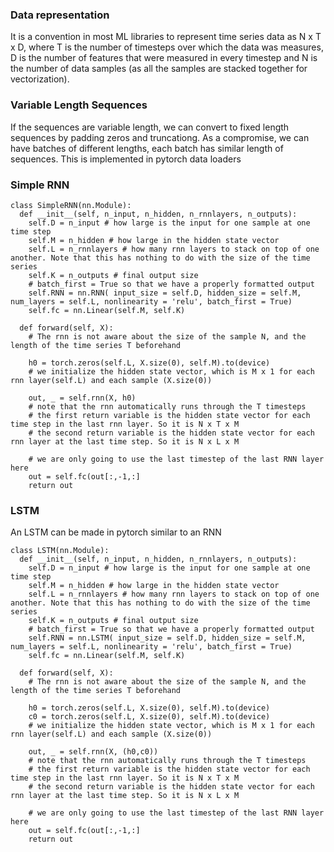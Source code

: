 ### Data representation
It is a convention in most ML libraries to represent time series data as N x T x D,
where T is the number of timesteps over which the data was measures, D is the number
of features that were measured in every timestep and N is the number of data samples (as 
all the samples are stacked together for vectorization). 
### Variable Length Sequences
If the sequences are variable length, we can convert to fixed length sequences by padding zeros and truncationg. As a compromise, we can have batches of different lengths, each batch has similar length of sequences. This is implemented in pytorch data loaders

### Simple RNN
```
class SimpleRNN(nn.Module):
  def __init__(self, n_input, n_hidden, n_rnnlayers, n_outputs):
    self.D = n_input # how large is the input for one sample at one time step
    self.M = n_hidden # how large in the hidden state vector
    self.L = n_rnnlayers # how many rnn layers to stack on top of one another. Note that this has nothing to do with the size of the time series
    self.K = n_outputs # final output size
    # batch_first = True so that we have a properly formatted output
    self.RNN = nn.RNN( input_size = self.D, hidden_size = self.M, num_layers = self.L, nonlinearity = 'relu', batch_first = True)
    self.fc = nn.Linear(self.M, self.K)
    
  def forward(self, X):
    # The rnn is not aware about the size of the sample N, and the length of the time series T beforehand
    
    h0 = torch.zeros(self.L, X.size(0), self.M).to(device) 
    # we initialize the hidden state vector, which is M x 1 for each rnn layer(self.L) and each sample (X.size(0))
    
    out, _ = self.rnn(X, h0)
    # note that the rnn automatically runs through the T timesteps
    # the first return variable is the hidden state vector for each time step in the last rnn layer. So it is N x T x M
    # the second return variable is the hidden state vector for each rnn layer at the last time step. So it is N x L x M
    
    # we are only going to use the last timestep of the last RNN layer here
    out = self.fc(out[:,-1,:]
    return out
```
### LSTM
An LSTM can be made in pytorch similar to an RNN
```
class LSTM(nn.Module):
  def __init__(self, n_input, n_hidden, n_rnnlayers, n_outputs):
    self.D = n_input # how large is the input for one sample at one time step
    self.M = n_hidden # how large in the hidden state vector
    self.L = n_rnnlayers # how many rnn layers to stack on top of one another. Note that this has nothing to do with the size of the time series
    self.K = n_outputs # final output size
    # batch_first = True so that we have a properly formatted output
    self.RNN = nn.LSTM( input_size = self.D, hidden_size = self.M, num_layers = self.L, nonlinearity = 'relu', batch_first = True)
    self.fc = nn.Linear(self.M, self.K)
    
  def forward(self, X):
    # The rnn is not aware about the size of the sample N, and the length of the time series T beforehand
    
    h0 = torch.zeros(self.L, X.size(0), self.M).to(device) 
    c0 = torch.zeros(self.L, X.size(0), self.M).to(device) 
    # we initialize the hidden state vector, which is M x 1 for each rnn layer(self.L) and each sample (X.size(0))
    
    out, _ = self.rnn(X, (h0,c0))
    # note that the rnn automatically runs through the T timesteps
    # the first return variable is the hidden state vector for each time step in the last rnn layer. So it is N x T x M
    # the second return variable is the hidden state vector for each rnn layer at the last time step. So it is N x L x M
    
    # we are only going to use the last timestep of the last RNN layer here
    out = self.fc(out[:,-1,:]
    return out
```
    
